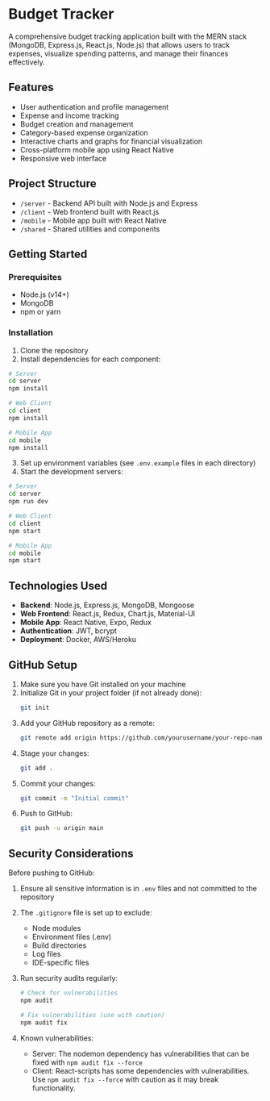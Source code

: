 # Budget Tracker

A comprehensive budget tracking application built with the MERN stack (MongoDB, Express.js, React.js, Node.js) that allows users to track expenses, visualize spending patterns, and manage their finances effectively.

## Features

- User authentication and profile management
- Expense and income tracking
- Budget creation and management
- Category-based expense organization
- Interactive charts and graphs for financial visualization
- Cross-platform mobile app using React Native
- Responsive web interface

## Project Structure

- `/server` - Backend API built with Node.js and Express
- `/client` - Web frontend built with React.js
- `/mobile` - Mobile app built with React Native
- `/shared` - Shared utilities and components

## Getting Started

### Prerequisites

- Node.js (v14+)
- MongoDB
- npm or yarn

### Installation

1. Clone the repository
2. Install dependencies for each component:

```bash
# Server
cd server
npm install

# Web Client
cd client
npm install

# Mobile App
cd mobile
npm install
```

3. Set up environment variables (see `.env.example` files in each directory)
4. Start the development servers:

```bash
# Server
cd server
npm run dev

# Web Client
cd client
npm start

# Mobile App
cd mobile
npm start
```

## Technologies Used

- **Backend**: Node.js, Express.js, MongoDB, Mongoose
- **Web Frontend**: React.js, Redux, Chart.js, Material-UI
- **Mobile App**: React Native, Expo, Redux
- **Authentication**: JWT, bcrypt
- **Deployment**: Docker, AWS/Heroku

## GitHub Setup

1. Make sure you have Git installed on your machine
2. Initialize Git in your project folder (if not already done):
   ```bash
   git init
   ```
3. Add your GitHub repository as a remote:
   ```bash
   git remote add origin https://github.com/yourusername/your-repo-name.git
   ```
4. Stage your changes:
   ```bash
   git add .
   ```
5. Commit your changes:
   ```bash
   git commit -m "Initial commit"
   ```
6. Push to GitHub:
   ```bash
   git push -u origin main
   ```

## Security Considerations

Before pushing to GitHub:

1. Ensure all sensitive information is in `.env` files and not committed to the repository
2. The `.gitignore` file is set up to exclude:
   - Node modules
   - Environment files (.env)
   - Build directories
   - Log files
   - IDE-specific files

3. Run security audits regularly:
   ```bash
   # Check for vulnerabilities
   npm audit
   
   # Fix vulnerabilities (use with caution)
   npm audit fix
   ```

4. Known vulnerabilities:
   - Server: The nodemon dependency has vulnerabilities that can be fixed with `npm audit fix --force`
   - Client: React-scripts has some dependencies with vulnerabilities. Use `npm audit fix --force` with caution as it may break functionality.
